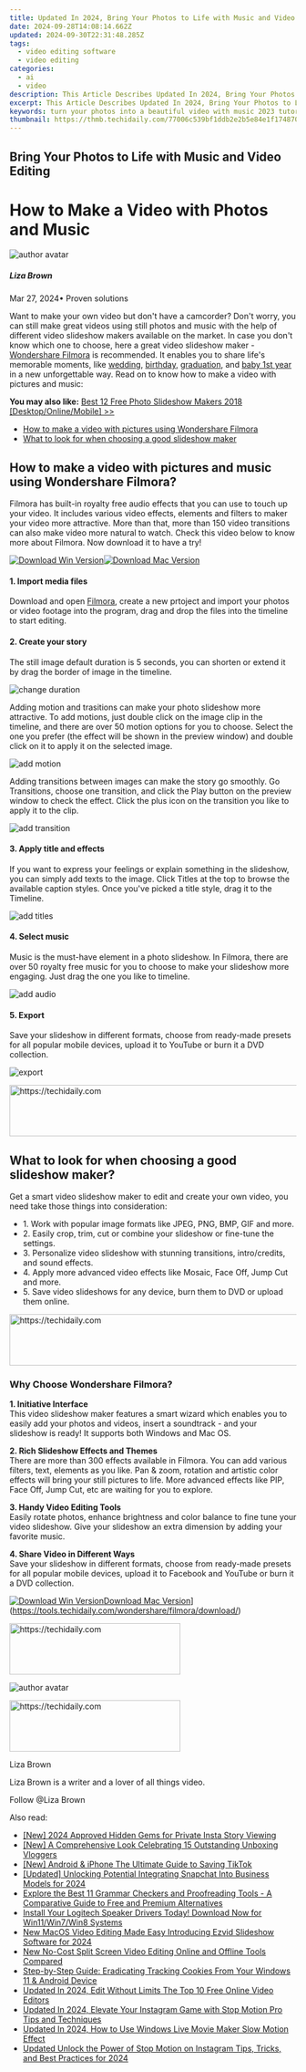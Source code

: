 ```yaml
---
title: Updated In 2024, Bring Your Photos to Life with Music and Video Editing
date: 2024-09-28T14:08:14.662Z
updated: 2024-09-30T22:31:48.285Z
tags: 
  - video editing software
  - video editing
categories: 
  - ai
  - video
description: This Article Describes Updated In 2024, Bring Your Photos to Life with Music and Video Editing
excerpt: This Article Describes Updated In 2024, Bring Your Photos to Life with Music and Video Editing
keywords: turn your photos into a beautiful video with music 2023 tutorial,bring your photos to life with music and video editing,video editing tools with built in music libraries 2024 edition,s leading video editing tools with built in music libraries,elevate your storytelling a guide to making videos with photos and music,bring your videos to life top 5 iphone video editing apps,the best video editing apps for adding music 2024 update
thumbnail: https://thmb.techidaily.com/77006c539bf1ddb2e2b5e84e1f174870218883325d71d7edbcfdaf185bcde8ae.jpg
---
```


## Bring Your Photos to Life with Music and Video Editing

# How to Make a Video with Photos and Music

![author avatar](https://lh5.googleusercontent.com/-AIMmjowaFs4/AAAAAAAAAAI/AAAAAAAAABc/Y5UmwDaI7HU/s250-c-k/photo.jpg)

##### Liza Brown

 Mar 27, 2024• Proven solutions

Want to make your own video but don't have a camcorder? Don't worry, you can still make great videos using still photos and music with the help of different video slideshow makers available on the market. In case you don't know which one to choose, here a great video slideshow maker - [Wondershare Filmora](https://tools.techidaily.com/wondershare/filmora/download/) is recommended. It enables you to share life's memorable moments, like [wedding](https://tools.techidaily.com/wondershare/filmora/download/), [birthday,](https://tools.techidaily.com/wondershare/filmora/download/) [graduation](https://tools.techidaily.com/wondershare/filmora/download/), and [baby 1st year](https://tools.techidaily.com/wondershare/filmora/download/) in a new unforgettable way. Read on to know how to make a video with pictures and music:

**You may also like:** [Best 12 Free Photo Slideshow Makers 2018 \[Desktop/Online/Mobile\] >>](https://tools.techidaily.com/wondershare/filmora/download/)

* [How to make a video with pictures using Wondershare Filmora](#part1)
* [What to look for when choosing a good slideshow maker](#part2)

## How to make a video with pictures and music using Wondershare Filmora?

Filmora has built-in royalty free audio effects that you can use to touch up your video. It includes various video effects, elements and filters to maker your video more attractive. More than that, more than 150 video transitions can also make video more natural to watch. Check this video below to know more about Filmora. Now download it to have a try!

[![Download Win Version](https://images.wondershare.com/filmora/guide/download-btn-win.jpg)](https://tools.techidaily.com/wondershare/filmora/download/)[![Download Mac Version](https://images.wondershare.com/filmora/guide/download-btn-mac.jpg)](https://tools.techidaily.com/wondershare/filmora/download/)

#### 1\. Import media files

Download and open [Filmora](https://tools.techidaily.com/wondershare/filmora/download/), create a new prtoject and import your photos or video footage into the program, drag and drop the files into the timeline to start editing.

#### 2\. Create your story

The still image default duration is 5 seconds, you can shorten or extend it by drag the border of image in the timeline.

![change duration](https://images.wondershare.com/filmora/article-images/drag-slideshow-9.jpg)

Adding motion and trasitions can make your photo slideshow more attractive. To add motions, just double click on the image clip in the timeline, and there are over 50 motion options for you to choose. Select the one you prefer (the effect will be shown in the preview window) and double click on it to apply it on the selected image.

![add motion](https://images.wondershare.com/filmora/guide/apply-motions-to-overlays-win.jpg)

Adding transitions between images can make the story go smoothly. Go Transitions, choose one transition, and click the Play button on the preview window to check the effect. Click the plus icon on the transition you like to apply it to the clip.

![add transition](https://images.wondershare.com/filmora/article-images/add-transition-9.jpg)

#### 3\. Apply title and effects

If you want to express your feelings or explain something in the slideshow, you can simply add texts to the image. Click Titles at the top to browse the available caption styles. Once you've picked a title style, drag it to the Timeline.

![add titles](https://images.wondershare.com/filmora/article-images/add-titles-9.jpg)

#### 4\. Select music

Music is the must-have element in a photo slideshow. In Filmora, there are over 50 royalty free music for you to choose to make your slideshow more engaging. Just drag the one you like to timeline.

![add audio](https://images.wondershare.com/filmora/article-images/add-audio-9.jpg)

#### 5\. Export

Save your slideshow in different formats, choose from ready-made presets for all popular mobile devices, upload it to YouTube or burn it a DVD collection.

![export](https://images.wondershare.com/filmora/guide/export-9-win.jpg)

<!-- affiliate ads begin -->
<a href="https://appsumo.8odi.net/c/5597632/2094414/7443" target="_top" id="2094414">
  <img src="//a.impactradius-go.com/display-ad/7443-2094414" border="0" alt="https://techidaily.com" width="728" height="90"/>
</a>
<img height="0" width="0" src="https://appsumo.8odi.net/i/5597632/2094414/7443" style="position:absolute;visibility:hidden;" border="0" />
<!-- affiliate ads end -->

## What to look for when choosing a good slideshow maker?

Get a smart video slideshow maker to edit and create your own video, you need take those things into consideration:

* 1\. Work with popular image formats like JPEG, PNG, BMP, GIF and more.
* 2\. Easily crop, trim, cut or combine your slideshow or fine-tune the settings.
* 3\. Personalize video slideshow with stunning transitions, intro/credits, and sound effects.
* 4\. Apply more advanced video effects like Mosaic, Face Off, Jump Cut and more.
* 5\. Save video slideshows for any device, burn them to DVD or upload them online.

<!-- affiliate ads begin -->
<a href="https://appsumo.8odi.net/c/5597632/2043855/7443" target="_top" id="2043855">
  <img src="//a.impactradius-go.com/display-ad/7443-2043855" border="0" alt="https://techidaily.com" width="728" height="90"/>
</a>
<img height="0" width="0" src="https://appsumo.8odi.net/i/5597632/2043855/7443" style="position:absolute;visibility:hidden;" border="0" />
<!-- affiliate ads end -->

### Why Choose Wondershare Filmora?

**1\. Initiative Interface**  
This video slideshow maker features a smart wizard which enables you to easily add your photos and videos, insert a soundtrack - and your slideshow is ready! It supports both Windows and Mac OS.

**2\. Rich Slideshow Effects and Themes**  
There are more than 300 effects available in Filmora. You can add various filters, text, elements as you like. Pan & zoom, rotation and artistic color effects will bring your still pictures to life. More advanced effects like PIP, Face Off, Jump Cut, etc are waiting for you to explore.

**3\. Handy Video Editing Tools**  
Easily rotate photos, enhance brightness and color balance to fine tune your video slideshow. Give your slideshow an extra dimension by adding your favorite music.

**4\. Share Video in Different Ways**  
Save your slideshow in different formats, choose from ready-made presets for all popular mobile devices, upload it to Facebook and YouTube or burn it a DVD collection.

[![Download Win Version](https://images.wondershare.com/filmora/guide/download-btn-win.jpg)](https://tools.techidaily.com/wondershare/filmora/download/)[Download Mac Version](https://images.wondershare.com/filmora/guide/download-btn-mac.jpg)](https://tools.techidaily.com/wondershare/filmora/download/)

<!-- affiliate ads begin -->
<a href="https://wigfever.sjv.io/c/5597632/2005183/22899" target="_top" id="2005183">
  <img src="//a.impactradius-go.com/display-ad/22899-2005183" border="0" alt="https://techidaily.com" width="300" height="90"/>
</a>
<img height="0" width="0" src="https://wigfever.sjv.io/i/5597632/2005183/22899" style="position:absolute;visibility:hidden;" border="0" />
<!-- affiliate ads end -->

![author avatar](https://lh5.googleusercontent.com/-AIMmjowaFs4/AAAAAAAAAAI/AAAAAAAAABc/Y5UmwDaI7HU/s250-c-k/photo.jpg)

<!-- affiliate ads begin -->
<a href="https://aligracehair.sjv.io/c/5597632/2115932/19272" target="_top" id="2115932">
  <img src="//a.impactradius-go.com/display-ad/19272-2115932" border="0" alt="https://techidaily.com" width="300" height="90"/>
</a>
<img height="0" width="0" src="https://aligracehair.sjv.io/i/5597632/2115932/19272" style="position:absolute;visibility:hidden;" border="0" />
<!-- affiliate ads end -->

Liza Brown

Liza Brown is a writer and a lover of all things video.

Follow @Liza Brown

<ins class="adsbygoogle"
      style="display:block"
      data-ad-client="ca-pub-7571918770474297"
      data-ad-slot="8358498916"
      data-ad-format="auto"
      data-full-width-responsive="true"></ins>

<span class="atpl-alsoreadstyle">Also read:</span>
<div><ul>
<li><a href="https://instagram-video-recordings.techidaily.com/new-2024-approved-hidden-gems-for-private-insta-story-viewing/"><u>[New] 2024 Approved Hidden Gems for Private Insta Story Viewing</u></a></li>
<li><a href="https://extra-lessons.techidaily.com/new-a-comprehensive-look-celebrating-15-outstanding-unboxing-vloggers/"><u>[New] A Comprehensive Look Celebrating 15 Outstanding Unboxing Vloggers</u></a></li>
<li><a href="https://tiktok-video-files.techidaily.com/new-android-and-iphone-the-ultimate-guide-to-saving-tiktok/"><u>[New] Android & iPhone The Ultimate Guide to Saving TikTok</u></a></li>
<li><a href="https://snapchat-videos.techidaily.com/updated-unlocking-potential-integrating-snapchat-into-business-models-for-2024/"><u>[Updated] Unlocking Potential Integrating Snapchat Into Business Models for 2024</u></a></li>
<li><a href="https://tech-revival.techidaily.com/explore-the-best-11-grammar-checkers-and-proofreading-tools-a-comparative-guide-to-free-and-premium-alternatives/"><u>Explore the Best 11 Grammar Checkers and Proofreading Tools - A Comparative Guide to Free and Premium Alternatives</u></a></li>
<li><a href="https://driver-download.techidaily.com/install-your-logitech-speaker-drivers-today-download-now-for-win11win7win8-systems/"><u>Install Your Logitech Speaker Drivers Today! Download Now for Win11/Win7/Win8 Systems</u></a></li>
<li><a href="https://ai-video-tools.techidaily.com/new-macos-video-editing-made-easy-introducing-ezvid-slideshow-software-for-2024/"><u>New MacOS Video Editing Made Easy Introducing Ezvid Slideshow Software for 2024</u></a></li>
<li><a href="https://ai-video-tools.techidaily.com/new-no-cost-split-screen-video-editing-online-and-offline-tools-compared/"><u>New No-Cost Split Screen Video Editing Online and Offline Tools Compared</u></a></li>
<li><a href="https://win-forum.techidaily.com/step-by-step-guide-eradicating-tracking-cookies-from-your-windows-11-and-android-device/"><u>Step-by-Step Guide: Eradicating Tracking Cookies From Your Windows 11 & Android Device</u></a></li>
<li><a href="https://ai-video-tools.techidaily.com/updated-in-2024-edit-without-limits-the-top-10-free-online-video-editors/"><u>Updated In 2024, Edit Without Limits The Top 10 Free Online Video Editors</u></a></li>
<li><a href="https://ai-video-tools.techidaily.com/updated-in-2024-elevate-your-instagram-game-with-stop-motion-pro-tips-and-techniques/"><u>Updated In 2024, Elevate Your Instagram Game with Stop Motion Pro Tips and Techniques</u></a></li>
<li><a href="https://ai-video-tools.techidaily.com/updated-in-2024-how-to-use-windows-live-movie-maker-slow-motion-effect/"><u>Updated In 2024, How to Use Windows Live Movie Maker Slow Motion Effect</u></a></li>
<li><a href="https://ai-video-tools.techidaily.com/updated-unlock-the-power-of-stop-motion-on-instagram-tips-tricks-and-best-practices-for-2024/"><u>Updated Unlock the Power of Stop Motion on Instagram Tips, Tricks, and Best Practices for 2024</u></a></li>
</ul></div>

